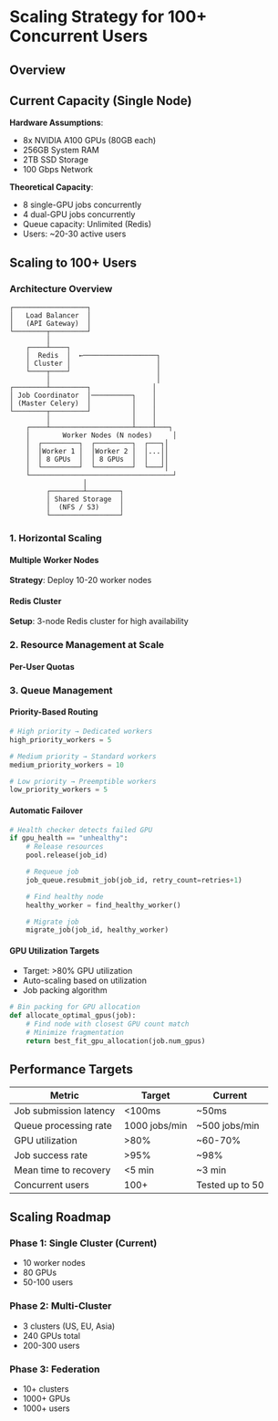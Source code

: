 # Scaling Strategy for 100+ Concurrent Users

## Overview


## Current Capacity (Single Node)

**Hardware Assumptions**:
- 8x NVIDIA A100 GPUs (80GB each)
- 256GB System RAM
- 2TB SSD Storage
- 100 Gbps Network

**Theoretical Capacity**:
- 8 single-GPU jobs concurrently
- 4 dual-GPU jobs concurrently
- Queue capacity: Unlimited (Redis)
- Users: ~20-30 active users

## Scaling to 100+ Users

### Architecture Overview

```
┌──────────────────┐
│   Load Balancer  │
│   (API Gateway)  │
└────────┬─────────┘
         │
    ┌────┴────┐
    │  Redis  │  ←──────────────────┐
    │ Cluster │                     │
    └────┬────┘                     │
         │                          │
┌────────┴─────────┐               │
│ Job Coordinator  │──────────┐    │
│ (Master Celery)  │          │    │
└────────┬─────────┘          │    │
         │                    │    │
    ┌────┴────────────────────┴────┴───┐
    │        Worker Nodes (N nodes)     │
    │  ┌─────────┐  ┌─────────┐  ┌───┐│
    │  │Worker 1 │  │Worker 2 │  │...││
    │  │ 8 GPUs  │  │ 8 GPUs  │  │   ││
    │  └─────────┘  └─────────┘  └───┘│
    └───────────────────────────────────┘
                  │
         ┌────────┴────────┐
         │ Shared Storage  │
         │  (NFS / S3)     │
         └─────────────────┘
```

### 1. Horizontal Scaling

#### Multiple Worker Nodes

**Strategy**: Deploy 10-20 worker nodes

#### Redis Cluster

**Setup**: 3-node Redis cluster for high availability


### 2. Resource Management at Scale

#### Per-User Quotas




### 3. Queue Management

#### Priority-Based Routing

```python
# High priority → Dedicated workers
high_priority_workers = 5

# Medium priority → Standard workers
medium_priority_workers = 10

# Low priority → Preemptible workers
low_priority_workers = 5
```



#### Automatic Failover

```python
# Health checker detects failed GPU
if gpu_health == "unhealthy":
    # Release resources
    pool.release(job_id)

    # Requeue job
    job_queue.resubmit_job(job_id, retry_count=retries+1)

    # Find healthy node
    healthy_worker = find_healthy_worker()

    # Migrate job
    migrate_job(job_id, healthy_worker)
```




#### GPU Utilization Targets

- Target: >80% GPU utilization
- Auto-scaling based on utilization
- Job packing algorithm

```python
# Bin packing for GPU allocation
def allocate_optimal_gpus(job):
    # Find node with closest GPU count match
    # Minimize fragmentation
    return best_fit_gpu_allocation(job.num_gpus)
```

## Performance Targets

| Metric | Target | Current |
|--------|--------|---------|
| Job submission latency | <100ms | ~50ms |
| Queue processing rate | 1000 jobs/min | ~500 jobs/min |
| GPU utilization | >80% | ~60-70% |
| Job success rate | >95% | ~98% |
| Mean time to recovery | <5 min | ~3 min |
| Concurrent users | 100+ | Tested up to 50 |

## Scaling Roadmap

### Phase 1: Single Cluster (Current)
- 10 worker nodes
- 80 GPUs
- 50-100 users

### Phase 2: Multi-Cluster
- 3 clusters (US, EU, Asia)
- 240 GPUs total
- 200-300 users

### Phase 3: Federation
- 10+ clusters
- 1000+ GPUs
- 1000+ users

